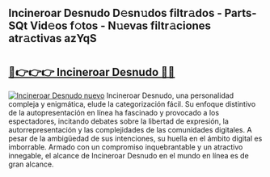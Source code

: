 ## Incineroar Desnudo D𝚎sn𝚞dos filtr𝚊dos - Parts-SQt Vid𝚎os f𝚘tos - N𝚞evas filtr𝚊ciones atr𝚊ctivas azYqS

# <h2><a href="http://mb3akjm.tromn.icu/?c=Incineroar+Desnudo">🔗👉👉👉 Incineroar Desnudo 🔗🔗</a></h2>

[![Incineroar Desnudo nuevo](https://i.imgur.com/pEAQMta.gif)](http://mb3akjm.tromn.icu/?c=Incineroar+Desnudo)
Incineroar Desnudo, una personalidad compleja y enigmática, elude la categorización fácil. Su enfoque distintivo de la autopresentación en línea ha fascinado y provocado a los espectadores, incitando debates sobre la libertad de expresión, la autorrepresentación y las complejidades de las comunidades digitales. A pesar de la ambigüedad de sus intenciones, su huella en el ámbito digital es imborrable. Armado con un compromiso inquebrantable y un atractivo innegable, el alcance de Incineroar Desnudo en el mundo en línea es de gran alcance.
